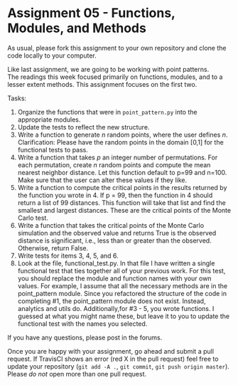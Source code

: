 # Assignment 05 - Functions, Modules, and Methods

As usual, please fork this assignment to your own repository and
clone the code locally to your computer. 

Like last assignment, we are going to be working with point patterns.   
The readings this week focused primarily on functions, modules, and to 
a lesser extent methods.  This assignment focuses on the first two.

Tasks:

1. Organize the functions that were in `point_pattern.py` into the appropriate
modules.
2. Update the tests to reflect the new structure.
3. Write a function to generate $n$ random points, where the user defines $n$.  Clarification: Please have the random points in the domain [0,1] for the functional tests to pass.
4. Write a function that takes $p$ an integer number of permutations.  For each 
permutation, create $n$ random points and compute the mean nearest neighbor
distance.  Let this function default to p=99 and n=100.  Make sure that the user 
can alter these values if they like.
5. Write a function to compute the critical points in the results returned by the
function you wrote in 4.  If p = 99, then the function in 4 should return a list
of 99 distances.  This function will take that list and find the smallest
and largest distances.  These are the critical points of the Monte Carlo test.
6. Write a function that takes the critical points of the Monte Carlo simulation
and the observed value and returns True is the observed distance is significant,
i.e., less than or greater than the observed.  Otherwise, return False.
7. Write tests for items 3, 4, 5, and 6.
8. Look at the file, functional_test.py.  In that file I have written a single
functional test that ties together all of your previous work.  For this test,
you should replace the module and function names with your own values.  For example,
I assume that all the necessary methods are in the point_pattern module.  Since you
refactored the structure of the code in completing #1, the point_pattern module
does not exist.  Instead, analytics and utils do.  Additionally,for #3 - 5, you 
wrote functions.  I guessed at what you might name these, but leave it
to you to update the functional test with the names you selected.

If you have any questions, please post in the forums.

Once you are happy with your assignment, go ahead and submit a pull request.
If TravisCI shows an error (red X in the pull request) feel free to update
your repository (`git add -A .`, `git commit`, `git push origin master`).  Please
*do not* open more than one pull request.


